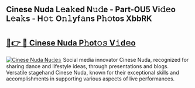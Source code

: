 ## Cinese Nuda L𝚎a𝚔ed N𝚞𝚍e - Part-OU5 Vi𝚍𝚎o L𝚎a𝚔s - H𝚘𝚝 O𝚗𝚕yf𝚊ns P𝚑𝚘tos XbbRK

# <h2><a href="http://kfb75t.oniu.top/?m=Cinese+Nuda">🔗👉 🔴 Cinese Nuda P𝚑ot𝚘𝚜 V𝚒d𝚎o</a></h2>

[![Cinese Nuda Nu𝚍e𝚜](https://i.imgur.com/0qMVB7G.gif)](http://kfb75t.oniu.top/?m=Cinese+Nuda)
Social media innovator Cinese Nuda, recognized for sharing dance and lifestyle ideas, through presentations and blogs. Versatile stagehand Cinese Nuda, known for their exceptional skills and accomplishments in supporting various aspects of live performances.  
